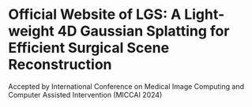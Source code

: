 # Official Website of LGS: A Light-weight 4D Gaussian Splatting for Efficient Surgical Scene Reconstruction
Accepted by International Conference on Medical Image Computing and Computer Assisted Intervention (MICCAI 2024)
